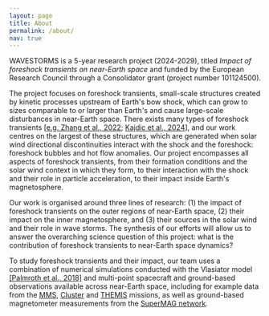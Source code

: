 ```yaml
---
layout: page
title: About
permalink: /about/
nav: true
---
```


WAVESTORMS is a 5-year research project (2024-2029), titled <i>Impact of foreshock transients on near-Earth space</i> and funded by the European Research Council through a Consolidator grant (project number 101124500). 

The project focuses on foreshock transients, small-scale structures created by kinetic processes upstream of Earth's bow shock, which can grow to sizes comparable to or larger than Earth's and cause large-scale disturbances in near-Earth space. There exists many types of foreshock transients [[e.g. Zhang et al., 2022](https://doi.org/10.1007/s11214-021-00865-0); [Kajdic et al., 2024](https://doi.org/10.3389/fspas.2024.1436916)], and our work centres on the largest of these structures, which are generated when solar wind directional discontinuities interact with the shock and the foreshock: foreshock bubbles and hot flow anomalies. Our project encompasses all aspects of foreshock transients, from their formation conditions and the solar wind context in which they form, to their interaction with the shock and their role in particle acceleration, to their impact inside Earth's magnetosphere.

Our work is organised around three lines of research:
(1) the impact of foreshock transients on the outer regions of near-Earth space,
(2) their impact on the inner magnetosphere, and
(3) their sources in the solar wind and their role in wave storms.
The synthesis of our efforts will allow us to answer the overarching science question of this project: what is the contribution of foreshock transients to near-Earth space dynamics?

To study foreshock transients and their impact, our team uses a combination of numerical simulations conducted with the Vlasiator model [[Palmroth et al., 2018]](https://link.springer.com/article/10.1007/s41115-018-0003-2) and multi-point spacecraft and ground-based observations available across near-Earth space, including for example data from the [MMS](https://mms.gsfc.nasa.gov/), [Cluster](https://csa.esac.esa.int/csa-web/) and [THEMIS](https://themis.ssl.berkeley.edu/index.shtml) missions, as well as ground-based magnetometer measurements from the [SuperMAG network](https://supermag.jhuapl.edu/). 


